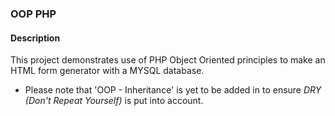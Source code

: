 ### OOP PHP

#### Description

This project demonstrates use of PHP Object Oriented principles to make an HTML form generator with a MYSQL database.

- Please note that 'OOP - Inheritance' is yet to be added in to ensure *DRY (Don't Repeat Yourself)* is put into account. 
